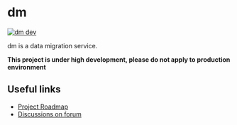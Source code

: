 # dm

[![dm dev](https://img.shields.io/matrix/dm:aos.dev.svg?server_fqdn=chat.aos.dev&label=%23dm%3Aaos.dev&logo=matrix)](https://matrix.to/#/#dm:aos.dev)

dm is a data migration service.

**This project is under high development, please do not apply to production environment**

## Useful links

- [Project Roadmap](https://github.com/orgs/beyondstorage/projects/2#card-60949498)
- [Discussions on forum](https://forum.beyondstorage.io/c/development/dm/10)
